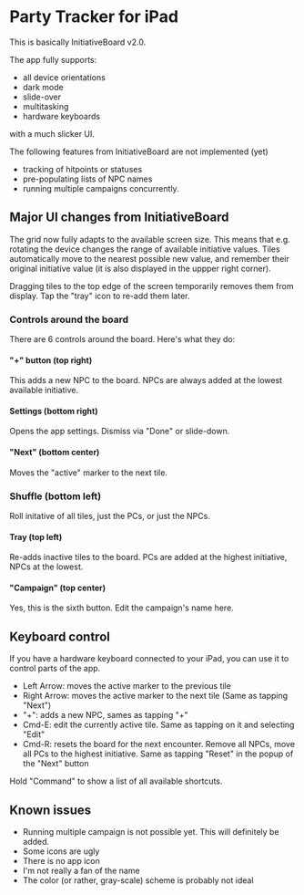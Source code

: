 # Party Tracker for iPad

This is basically InitiativeBoard v2.0.

The app fully supports:  

* all device orientations
* dark mode
* slide-over
* multitasking
* hardware keyboards

with a much slicker UI.

The following features from InitiativeBoard are not implemented (yet)

* tracking of hitpoints or statuses
* pre-populating lists of NPC names
* running multiple campaigns concurrently.

## Major UI changes from InitiativeBoard

The grid now fully adapts to the available screen size. This means that e.g. rotating the device changes the range of available initiative values. Tiles automatically move to the nearest possible new value, and remember their original initiative value (it is also displayed in the uppper right corner).

Dragging tiles to the top edge of the screen temporarily removes them from display. Tap the "tray" icon to re-add them later.

### Controls around the board

There are 6 controls around the board. Here's what they do:

#### "+" button (top right)

This adds a new NPC to the board. NPCs are always added at the lowest available initiative.

#### Settings (bottom right)

Opens the app settings. Dismiss via "Done" or slide-down.

#### "Next" (bottom center)

Moves the "active" marker to the next tile.

### Shuffle (bottom left)

Roll initative of all tiles, just the PCs, or just the NPCs.

#### Tray (top left)

Re-adds inactive tiles to the board. PCs are added at the highest initiative, NPCs at the lowest.

#### "Campaign" (top center)

Yes, this is the sixth button. Edit the campaign's name here.

## Keyboard control

If you have a hardware keyboard connected to your iPad, you can use it to control parts of the app. 

* Left Arrow: moves the active marker to the previous tile
* Right Arrow: moves the active marker to the next tile (Same as tapping "Next")
* "+": adds a new NPC, sames as tapping "+"
* Cmd-E: edit the currently active tile. Same as tapping on it and selecting "Edit"
* Cmd-R: resets the board for the next encounter. Remove all NPCs, move all PCs to the highest initiative. Same as tapping "Reset" in the popup of the "Next" button

Hold "Command" to show a list of all available shortcuts.

## Known issues

* Running multiple campaign is not possible yet. This will definitely be added.
* Some icons are ugly
* There is no app icon
* I'm not really a fan of the name
* The color (or rather, gray-scale) scheme is probably not ideal
